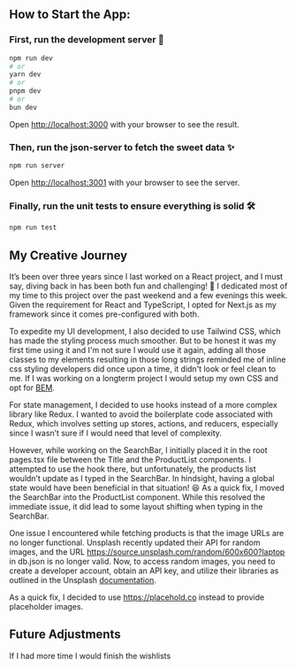 ## How to Start the App:

### First, run the development server 🐹

```bash
npm run dev
# or
yarn dev
# or
pnpm dev
# or
bun dev
```

Open [http://localhost:3000](http://localhost:3000) with your browser to see the result.

### Then, run the json-server to fetch the sweet data ✨

```bash
npm run server
```

Open [http://localhost:3001](http://localhost:3001) with your browser to see the server.

### Finally, run the unit tests to ensure everything is solid 🛠️

```bash
npm run test
```

## My Creative Journey

It’s been over three years since I last worked on a React project, and I must say, diving back in has been both fun and challenging! 🙂 I dedicated most of my time to this project over the past weekend and a few evenings this week. Given the requirement for React and TypeScript, I opted for Next.js as my framework since it comes pre-configured with both.

To expedite my UI development, I also decided to use Tailwind CSS, which has made the styling process much smoother. But to be honest it was my first time using it and I'm not sure I would use it again, adding all those classes to my elements resulting in those long strings reminded me of inline css styling developers did once upon a time, it didn't look or feel clean to me. If I was working on a longterm project I would setup my own CSS and opt for [BEM](https://getbem.com/).

For state management, I decided to use hooks instead of a more complex library like Redux. I wanted to avoid the boilerplate code associated with Redux, which involves setting up stores, actions, and reducers, especially since I wasn’t sure if I would need that level of complexity.

However, while working on the SearchBar, I initially placed it in the root pages.tsx file between the Title and the ProductList components. I attempted to use the hook there, but unfortunately, the products list wouldn’t update as I typed in the SearchBar. In hindsight, having a global state would have been beneficial in that situation! 😆 As a quick fix, I moved the SearchBar into the ProductList component. While this resolved the immediate issue, it did lead to some layout shifting when typing in the SearchBar.

One issue I encountered while fetching products is that the image URLs are no longer functional. Unsplash recently updated their API for random images, and the URL https://source.unsplash.com/random/600x600?laptop in db.json is no longer valid. Now, to access random images, you need to create a developer account, obtain an API key, and utilize their libraries as outlined in the Unsplash [documentation](https://unsplash.com/documentation#libraries--sdks).

As a quick fix, I decided to use https://placehold.co instead to provide placeholder images.

## Future Adjustments

If I had more time I would finish the wishlists
